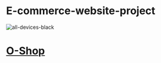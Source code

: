# E-commerce-website-project
![all-devices-black](https://user-images.githubusercontent.com/122295277/223081202-0f0e50c9-0825-4099-9921-ac0925380f06.png)

<h1><a href="https://mazenelsayegh.github.io/E-commerce-website-project/">O-Shop</a></h1>
